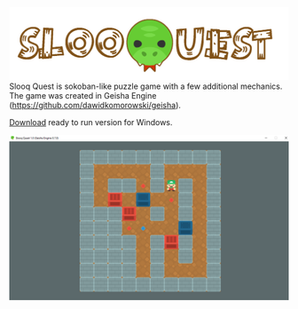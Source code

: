 ![](SlooqQuest\SlooqQuest.Assets\Assets\Graphics\slooqquest6.png)
Slooq Quest is sokoban-like puzzle game with a few additional mechanics. The game was created in Geisha Engine (https://github.com/dawidkomorowski/geisha).

[Download](https://github.com/dawidkomorowski/slooq-quest) ready to run version for Windows.

![](slooq-quest-screenshot.png)
